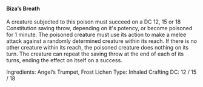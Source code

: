 #### Biza’s Breath 

A creature subjected to this poison must succeed on a DC 12, 15 or 18 Constitution saving throw, depending on it's potency, or become poisoned for 1 minute. The poisoned creature must use its action to make a melee attack against a randomly determined creature within its reach. If there is no other creature within its reach, the poisoned creature does nothing on its turn. The creature can repeat the saving throw at the end of each of its turns, ending the effect on itself on a success.

Ingredients: Angel’s Trumpet, Frost Lichen
Type: Inhaled
Crafting DC: 12 / 15 / 18
